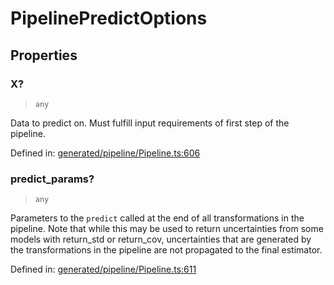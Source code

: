 # PipelinePredictOptions

## Properties

### X?

> `any`

Data to predict on. Must fulfill input requirements of first step of the pipeline.

Defined in:  [generated/pipeline/Pipeline.ts:606](https://github.com/transitive-bullshit/scikit-learn-ts/blob/b59c1ff/packages/sklearn/src/generated/pipeline/Pipeline.ts#L606)

### predict\_params?

> `any`

Parameters to the `predict` called at the end of all transformations in the pipeline. Note that while this may be used to return uncertainties from some models with return\_std or return\_cov, uncertainties that are generated by the transformations in the pipeline are not propagated to the final estimator.

Defined in:  [generated/pipeline/Pipeline.ts:611](https://github.com/transitive-bullshit/scikit-learn-ts/blob/b59c1ff/packages/sklearn/src/generated/pipeline/Pipeline.ts#L611)

